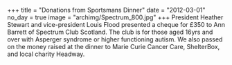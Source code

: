 +++
title = "Donations from Sportsmans Dinner"
date = "2012-03-01"
no_day = true
image = "archimg/Spectrum_800.jpg"
+++
President Heather Stewart and vice-president Louis Flood presented a cheque for £350 to Ann Barrett of Spectrum Club Scotland. The club is for those aged 16yrs and over with Asperger syndrome or higher functioning autism. We also passed on the money raised at the dinner to Marie Curie Cancer Care, ShelterBox, and local charity Headway.